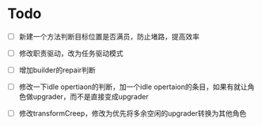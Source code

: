 # Todo

- [ ] 新建一个方法判断目标位置是否满员，防止堵路，提高效率

- [ ] 修改职责驱动，改为任务驱动模式

- [ ] 增加builder的repair判断

- [ ] 修改一下idle opertiaon的判断，加一个idle opertaion的条目，如果有就让角色做upgrader，而不是直接变成upgrader

- [ ] 修改transformCreep，修改为优先将多余空闲的upgrader转换为其他角色
